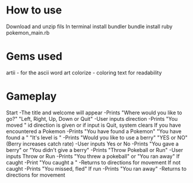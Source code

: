 # How to use
Download and unzip fils
In terminal
 install bundler
 bundle install
 ruby pokemon_main.rb

# Gems used
artii - for the ascii word art
colorize - coloring text for readability

# Gameplay
Start
-The title and welcome will appear
-Prints "Where would you like to go?" "Left, Right, Up, Down or Quit"
-User inputs direction
-Prints "You moved <direction>" id direction is given or if input is Quit, system clears
If you have encountered a Pokemon
-Prints "You have found a Pokemon" "You have found a <Pokemon>" "It's level is <level>"
-Prints "Would you like to use a berry" "YES or NO" (Berry increases catch rate)
-User inputs Yes or No
-Prints "You gave <Pokemon> a berry" or "You didn't give <Pokemon> a berry"
-Prints "Throw Pokeball or Run"
-User inputs Throw or Run
-Prints "You threw a pokeball" or "You ran away"
If caught
-Print "You caught a <Pokemon>"
-Returns to directions for movement
If not caught
-Prints "You missed, <Pokemon> fled"
If run
-Prints "You ran away"
-Returns to directions for movement